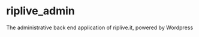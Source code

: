 riplive_admin
=============

The administrative back end application of riplive.it, powered by Wordpress
